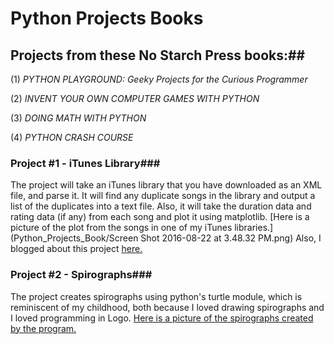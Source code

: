 # Python Projects Books
## Projects from these No Starch Press books:##
(1) *PYTHON PLAYGROUND: Geeky Projects for the Curious Programmer*

(2) *INVENT YOUR OWN COMPUTER GAMES WITH PYTHON*

(3) *DOING MATH WITH PYTHON*

(4) *PYTHON CRASH COURSE*

 
### Project #1 - iTunes Library###

The project will take an iTunes library that you have downloaded as an XML file, and parse it. It will find any duplicate songs in the library and output a list of the duplicates into a text file. Also, it will take the duration data and rating data (if any) from each song and plot it using matplotlib. [Here is a picture of the plot from the songs in one of my iTunes libraries.](Python_Projects_Book/Screen Shot 2016-08-22 at 3.48.32 PM.png) Also, I blogged about this project [here.](https://michdcode.com/2016/08/22/the-prettiest-data/)

### Project #2 - Spirographs###

The project creates spirographs using python's turtle module, which is reminiscent of my childhood, both because I loved drawing spirographs and I loved programming in Logo. [Here is a picture of the spirographs created by the program.](https://github.com/michdcode/Python_Projects_Book/blob/master/spirograph/spiro_one.png) 